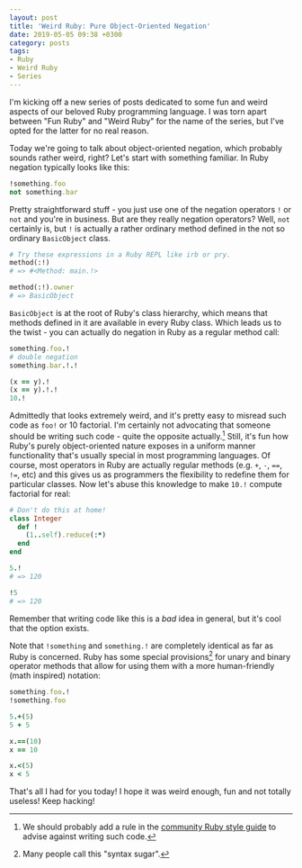 ```yaml
---
layout: post
title: 'Weird Ruby: Pure Object-Oriented Negation'
date: 2019-05-05 09:38 +0300
category: posts
tags:
- Ruby
- Weird Ruby
- Series
---
```


I'm kicking off a new series of posts dedicated to some fun and weird
aspects of our beloved Ruby programming language. I was torn apart between
"Fun Ruby" and "Weird Ruby" for the name of the series, but I've opted for the
latter for no real reason.

Today we're going to talk about object-oriented negation, which
probably sounds rather weird, right? Let's start with something
familiar. In Ruby negation typically looks like this:

``` ruby
!something.foo
not something.bar
```

Pretty straightforward stuff - you just use one of the negation
operators `!` or `not` and you're in business. But are they really
negation operators? Well, `not` certainly is, but `!` is actually a
rather ordinary method defined in the not so ordinary `BasicObject`
class.

``` ruby
# Try these expressions in a Ruby REPL like irb or pry.
method(:!)
# => #<Method: main.!>

method(:!).owner
# => BasicObject
```

`BasicObject` is at the root of Ruby's class hierarchy, which means
that methods defined in it are available in every Ruby class. Which
leads us to the twist - you can actually do negation in Ruby as a
regular method call:

``` ruby
something.foo.!
# double negation
something.bar.!.!

(x == y).!
(x == y).!.!
10.!
```

Admittedly that looks extremely weird, and it's pretty easy to misread
such code as `foo!` or 10 factorial.  I'm certainly not advocating
that someone should be writing such code - quite the opposite
actually.[^1] Still, it's fun how Ruby's purely object-oriented nature
exposes in a uniform manner functionality that's usually special in
most programming languages. Of course, most operators in Ruby are
actually regular methods (e.g. `+`, `-`, `==`, `!=`, etc) and this
gives us as programmers the flexibility to redefine them for
particular classes. Now let's abuse this knowledge to make `10.!`
compute factorial for real:

``` ruby
# Don't do this at home!
class Integer
  def !
    (1..self).reduce(:*)
  end
end

5.!
# => 120

!5
# => 120
```

Remember that writing code like this is a *bad* idea in general, but
it's cool that the option exists.

Note that `!something` and `something.!` are completely identical as
far as Ruby is concerned. Ruby has some special provisions[^2] for unary
and binary operator methods that allow for using them with a more
human-friendly (math inspired) notation:

``` ruby
something.foo.!
!something.foo

5.+(5)
5 + 5

x.==(10)
x == 10

x.<(5)
x < 5
```

That's all I had for you today! I hope it was weird enough, fun and
not totally useless! Keep hacking!

[^1]: We should probably add a rule in the [community Ruby style
    guide](https://github.com/rubocop-hq/ruby-style-guide) to advise
    against writing such code.

[^2]: Many people call this "syntax sugar".
